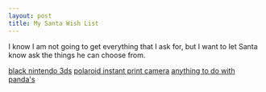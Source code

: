 ```yaml
---
layout: post
title: My Santa Wish List
---
```


I know I am not going to get everything that I ask for, but I want to let Santa know ask the things he can choose from. 

[black nintendo 3ds](#)
[polaroid instant print camera](#)
[anything to do with panda's](#)

